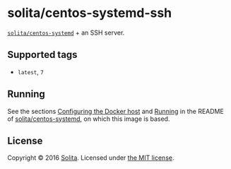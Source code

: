 # solita/centos-systemd-ssh

[`solita/centos-systemd`](https://hub.docker.com/r/solita/centos-systemd/) + an SSH server.

## Supported tags

* `latest`, `7`

## Running

See the sections [Configuring the Docker host](https://github.com/solita/docker-systemd/tree/centos-7#configuring-the-docker-host) and [Running](https://github.com/solita/docker-systemd/tree/centos-7#running) in the README of [solita/centos-systemd](https://github.com/solita/docker-systemd/tree/centos-7), on which this image is based.

## License

Copyright © 2016 [Solita](http://www.solita.fi). Licensed under [the MIT license](LICENSE).
